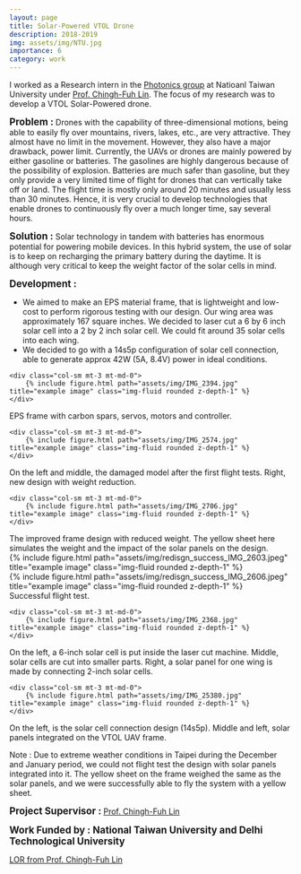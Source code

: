 ```yaml
---
layout: page
title: Solar-Powered VTOL Drone
description: 2018-2019
img: assets/img/NTU.jpg
importance: 6
category: work
---
```


I worked as a Research intern in the <a href="https://gipo.ntu.edu.tw/?locale=en" target="_blank">Photonics group</a> at Natioanl Taiwan University under <a href="https://gipo.ntu.edu.tw/en/member/faculty/Ching-Fuh-Lin-41625297" target="_blank">Prof. Chingh-Fuh Lin</a>. The focus of my research was to develop a VTOL Solar-Powered drone.

<span style="font-size: 17px;"><b>Problem :</b></span>
Drones with the capability of three-dimensional motions, being able to easily fly over mountains, rivers, lakes, etc., are very attractive. They almost have no limit in the movement. However, they also have a major drawback, power limit. Currently, the UAVs or drones are mainly powered by either gasoline or batteries. The gasolines are highly dangerous because of the possibility of explosion. Batteries are much safer than gasoline, but they only provide a very limited time of flight for drones that can vertically take off or land. The flight time is mostly only around 20 minutes and usually less than 30 minutes. Hence, it is very crucial to develop technologies that enable drones to continuously fly over a much longer time, say several hours.

<span style="font-size: 17px;"><b>Solution :</b></span>
Solar technology in tandem with batteries has enormous potential for powering mobile devices. In this hybrid system, the use of solar is to keep on recharging the primary battery during the daytime. It is although very critical to keep the weight factor of the solar cells in mind.

<span style="font-size: 17px;"><b>Development :</b></span>

- We aimed to make an EPS material frame, that is lightweight and low-cost to perform rigorous testing with our design. Our wing area was approximately 167 square inches. We decided to laser cut a 6 by 6 inch solar cell into a 2 by 2 inch solar cell. We could fit around 35 solar cells into each wing.
- We decided to go with a 14s5p configuration of solar cell connection, able to generate approx 42W (5A, 8.4V) power in ideal conditions.

<div class="row"> 

    <div class="col-sm mt-3 mt-md-0">
        {% include figure.html path="assets/img/IMG_2394.jpg" title="example image" class="img-fluid rounded z-depth-1" %}
    </div>

</div>
<div class="caption">
EPS frame with carbon spars, servos, motors and controller.
</div>

<div class="row"> 

    <div class="col-sm mt-3 mt-md-0">
        {% include figure.html path="assets/img/IMG_2574.jpg" title="example image" class="img-fluid rounded z-depth-1" %}
    </div>

</div>
<div class="caption">
On the left and middle, the damaged model after the first flight tests. Right, new design with weight reduction.</div>

<div class="row"> 

    <div class="col-sm mt-3 mt-md-0">
        {% include figure.html path="assets/img/IMG_2706.jpg" title="example image" class="img-fluid rounded z-depth-1" %}
    </div>

</div>
<div class="caption">
The improved frame design with reduced weight. The yellow sheet here simulates the weight and the impact of the solar panels on the design.</div>

<div class="row"> 
    <div class="col-sm mt-3 mt-md-0">
        {% include figure.html path="assets/img/redisgn_success_IMG_2603.jpeg" title="example image" class="img-fluid rounded z-depth-1" %}
    </div>
    <div class="col-sm mt-3 mt-md-0">
        {% include figure.html path="assets/img/redisgn_success_IMG_2606.jpeg" title="example image" class="img-fluid rounded z-depth-1" %}
    </div>
    
</div>
<div class="caption">
Successful flight test.
</div>



<div class="row"> 

    <div class="col-sm mt-3 mt-md-0">
        {% include figure.html path="assets/img/IMG_2368.jpg" title="example image" class="img-fluid rounded z-depth-1" %}
    </div>

</div>
<div class="caption">
On the left, a 6-inch solar cell is put inside the laser cut machine. Middle, solar cells are cut into smaller parts. Right, a solar panel for one wing is made by connecting 2-inch solar cells.
</div>

<div class="row"> 

    <div class="col-sm mt-3 mt-md-0">
        {% include figure.html path="assets/img/IMG_25380.jpg" title="example image" class="img-fluid rounded z-depth-1" %}
    </div>
</div>
<div class="caption">
On the left, is the solar cell connection design (14s5p). Middle and left, solar panels integrated on the VTOL UAV frame.</div>

Note : Due to extreme weather conditions in Taipei during the December and January period, we could not flight test the design with solar panels integrated into it. The yellow sheet on the frame weighed the same as the solar panels, and we were successfully able to fly the system with a yellow sheet.

<span style="font-size: 17px;"><b>Project Supervisor :</b></span>
<a href="https://gipo.ntu.edu.tw/en/member/faculty/Ching-Fuh-Lin-41625297" target="_blank"> Prof. Chingh-Fuh Lin</a> 
 <br>

<span style="font-size: 17px;"><b>Work Funded by : National Taiwan University and Delhi Technological University</b></span>
 <br>

<a href="https://drive.google.com/file/d/1YM3d2uO2Iidk7lfoSRqjdAVzIn7Gk0Za/view?usp=sharing" target="_blank">LOR from Prof. Chingh-Fuh Lin</a>

